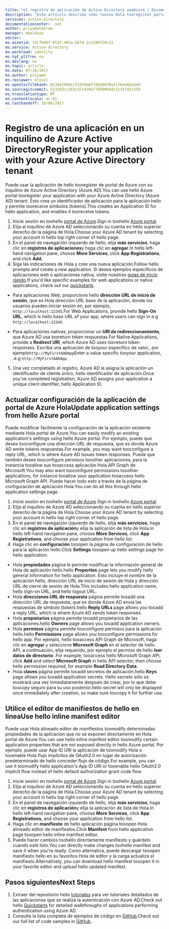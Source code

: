 ```yaml
---
title: "el registro de aplicación de Active Directory aaaAzure | Documentos de Microsoft"
description: "Este artículo describe cómo toouse Hola tooregister portal Azure una aplicación con Azure Active Directory"
services: active-directory
documentationcenter: .net
author: priyamohanram
manager: mbaldwin
editor: 
ms.assetid: 7dc7b89f-653f-405a-b5f4-2c1288720c15
ms.service: active-directory
ms.workload: identity
ms.tgt_pltfrm: na
ms.devlang: na
ms.topic: article
ms.date: 07/20/2017
ms.author: priyamo
ms.reviewer: elisol
ms.openlocfilehash: 0134e299dcc53919a6f789a0878a1cf64a8e244d
ms.sourcegitcommit: 523283cc1b3c37c428e77850964dc1c33742c5f0
ms.translationtype: MT
ms.contentlocale: es-ES
ms.lasthandoff: 10/06/2017
---
```

# <a name="register-your-application-with-your-azure-active-directory-tenant"></a><span data-ttu-id="a4540-103">Registro de una aplicación en un inquilino de Azure Active Directory</span><span class="sxs-lookup"><span data-stu-id="a4540-103">Register your application with your Azure Active Directory tenant</span></span>

<span data-ttu-id="a4540-104">Puede usar la aplicación de hello tooregister de portal de Azure con su inquilino de Azure Active Directory (Azure AD).</span><span class="sxs-lookup"><span data-stu-id="a4540-104">You can use hello Azure portal tooregister your application with your Azure Active Directory (Azure AD) tenant.</span></span> <span data-ttu-id="a4540-105">Esto crea un identificador de aplicación para la aplicación hello y permite tooreceive símbolos (tokens).</span><span class="sxs-lookup"><span data-stu-id="a4540-105">This creates an Application ID for hello application, and enables it tooreceive tokens.</span></span>

1. <span data-ttu-id="a4540-106">Inicie sesión en toohello [portal de Azure](https://portal.azure.com).</span><span class="sxs-lookup"><span data-stu-id="a4540-106">Sign in toohello [Azure portal](https://portal.azure.com).</span></span>
2. <span data-ttu-id="a4540-107">Elija al inquilino de Azure AD seleccionando su cuenta en hello superior derecho de la página de Hola.</span><span class="sxs-lookup"><span data-stu-id="a4540-107">Choose your Azure AD tenant by selecting your account in hello top right corner of hello page.</span></span>
3. <span data-ttu-id="a4540-108">En el panel de navegación izquierdo de hello, elija **más servicios**, haga clic en **registros de aplicaciones**y haga clic en **agregar**.</span><span class="sxs-lookup"><span data-stu-id="a4540-108">In hello left-hand navigation pane, choose **More Services**, click **App Registrations**, and click **Add**.</span></span>
4. <span data-ttu-id="a4540-109">Siga las indicaciones de Hola y cree una nueva aplicación.</span><span class="sxs-lookup"><span data-stu-id="a4540-109">Follow hello prompts and create a new application.</span></span> <span data-ttu-id="a4540-110">Si desea ejemplos específicos de aplicaciones web o aplicaciones nativa, visite nuestras [guías de inicio rápido](active-directory-developers-guide.md).</span><span class="sxs-lookup"><span data-stu-id="a4540-110">If you'd like specific examples for web applications or native applications, check out our [quickstarts](active-directory-developers-guide.md).</span></span>
  * <span data-ttu-id="a4540-111">Para aplicaciones Web, proporcione hello **dirección URL de inicio de sesión**, que es Hola dirección URL base de la aplicación, donde los usuarios pueden iniciar sesión en, por ejemplo, `http://localhost:12345`.</span><span class="sxs-lookup"><span data-stu-id="a4540-111">For Web Applications, provide hello **Sign-On URL**, which is hello base URL of your app, where users can sign in e.g `http://localhost:12345`.</span></span>
<!--TODO: add once App ID URI is configurable: hello **App ID URI** is a unique identifier for your application. hello convention is toouse `https://<tenant-domain>/<app-name>`, e.g. `https://contoso.onmicrosoft.com/my-first-aad-app`-->
  * <span data-ttu-id="a4540-112">Para aplicaciones nativas, proporcionar un **URI de redireccionamiento**, que Azure AD usa tooreturn token respuestas.</span><span class="sxs-lookup"><span data-stu-id="a4540-112">For Native Applications, provide a **Redirect URI**, which Azure AD uses tooreturn token responses.</span></span> <span data-ttu-id="a4540-113">Escriba una aplicación de tooyour específico de valor,. por ejemplo`http://MyFirstAADApp`</span><span class="sxs-lookup"><span data-stu-id="a4540-113">Enter a value specific tooyour application, .e.g `http://MyFirstAADApp`</span></span>
5. <span data-ttu-id="a4540-114">Una vez completado el registro, Azure AD le asigna la aplicación un identificador de cliente único, hello identificador de aplicación.</span><span class="sxs-lookup"><span data-stu-id="a4540-114">Once you've completed registration, Azure AD assigns your application a unique client identifier, hello Application ID.</span></span>

## <a name="update-application-settings-from-hello-azure-portal"></a><span data-ttu-id="a4540-115">Actualizar configuración de la aplicación de portal de Azure Hola</span><span class="sxs-lookup"><span data-stu-id="a4540-115">Update application settings from hello Azure portal</span></span>

<span data-ttu-id="a4540-116">Puede modificar fácilmente la configuración de la aplicación existente mediante Hola portal de Azure.</span><span class="sxs-lookup"><span data-stu-id="a4540-116">You can easily modify an existing application's settings using hello Azure portal.</span></span> <span data-ttu-id="a4540-117">Por ejemplo, puede que desee tooconfigure una dirección URL de respuesta, que es donde Azure AD emite tokens respuestas.</span><span class="sxs-lookup"><span data-stu-id="a4540-117">For example, you may want tooconfigure a reply URL, which is where Azure AD issues token responses.</span></span> <span data-ttu-id="a4540-118">Puede que también desee tooconfigure permisos tooother aplicaciones, para la instancia tooallow sus tooaccess aplicación Hola API Graph de Microsoft.</span><span class="sxs-lookup"><span data-stu-id="a4540-118">You may also want tooconfigure permissions tooother applications, for instance tooallow your application tooaccess hello Microsoft Graph API.</span></span> <span data-ttu-id="a4540-119">Puede hacer todo esto a través de la página de configuración de aplicación Hola.</span><span class="sxs-lookup"><span data-stu-id="a4540-119">You can do all this through hello application settings page.</span></span>

1. <span data-ttu-id="a4540-120">Inicie sesión en toohello [portal de Azure](https://portal.azure.com).</span><span class="sxs-lookup"><span data-stu-id="a4540-120">Sign in toohello [Azure portal](https://portal.azure.com).</span></span>
2. <span data-ttu-id="a4540-121">Elija al inquilino de Azure AD seleccionando su cuenta en hello superior derecho de la página de Hola.</span><span class="sxs-lookup"><span data-stu-id="a4540-121">Choose your Azure AD tenant by selecting your account in hello top right corner of hello page.</span></span>
3. <span data-ttu-id="a4540-122">En el panel de navegación izquierdo de hello, elija **más servicios**, haga clic en **registros de aplicación**y elija la aplicación de lista de Hola.</span><span class="sxs-lookup"><span data-stu-id="a4540-122">In hello left-hand navigation pane, choose **More Services**, click **App Registrations**, and choose your application from hello list.</span></span>
4. <span data-ttu-id="a4540-123">Haga clic en **configuración** tooopen la página de configuración de hello para la aplicación hello.</span><span class="sxs-lookup"><span data-stu-id="a4540-123">Click **Settings** tooopen up hello settings page for hello application.</span></span>
  * <span data-ttu-id="a4540-124">Hola **propiedades** página le permite modificar la información general de Hola de aplicación hello.</span><span class="sxs-lookup"><span data-stu-id="a4540-124">hello **Properties** page lets you modify hello general information for hello application.</span></span> <span data-ttu-id="a4540-125">Esto incluye el nombre de la aplicación hello, dirección URL de inicio de sesión de Hola y dirección URL de cierre de sesión de Hola.</span><span class="sxs-lookup"><span data-stu-id="a4540-125">This includes hello application name, hello sign-on URL, and hello logout URL.</span></span>
  * <span data-ttu-id="a4540-126">Hola **direcciones URL de respuesta** página permite tooadd una dirección URL de respuesta, que es donde Azure AD envía las respuestas de símbolo (token).</span><span class="sxs-lookup"><span data-stu-id="a4540-126">hello **Reply URLs** page allows you tooadd a reply URL, which is where Azure AD sends token responses.</span></span>
  * <span data-ttu-id="a4540-127">Hola **propietarios** página permite tooadd propietarios de las aplicaciones.</span><span class="sxs-lookup"><span data-stu-id="a4540-127">hello **Owners** page allows you tooadd application owners.</span></span>
  * <span data-ttu-id="a4540-128">Hola **permisos** página permite tooconfigure permisos para la aplicación hello.</span><span class="sxs-lookup"><span data-stu-id="a4540-128">hello **Permissions** page allows you tooconfigure permissions for hello app.</span></span> <span data-ttu-id="a4540-129">Por ejemplo, hello tooaccess API Graph de Microsoft, haga clic en **agregar** y seleccione **Microsoft Graph** en el selector de hello API, a continuación, elija requerido, por ejemplo el permiso de hello **leer datos de directorio** .</span><span class="sxs-lookup"><span data-stu-id="a4540-129">For example, tooaccess hello Microsoft Graph API, click **Add** and select **Microsoft Graph** in hello API selector, then choose hello permission required, for example **Read Directory Data**.</span></span>
  * <span data-ttu-id="a4540-130">Hola **claves** página permite tooadd secretos de aplicación.</span><span class="sxs-lookup"><span data-stu-id="a4540-130">hello **Keys** page allows you tooadd application secrets.</span></span> <span data-ttu-id="a4540-131">Hello secreto sólo se mostrará una vez inmediatamente después de crear, por lo que debe toocopy seguro para su uso posterior.</span><span class="sxs-lookup"><span data-stu-id="a4540-131">hello secret will only be displayed once immediately after creation, so make sure toocopy it for further use.</span></span>

## <a name="use-hello-inline-manifest-editor"></a><span data-ttu-id="a4540-132">Utilice el editor de manifiestos de hello en línea</span><span class="sxs-lookup"><span data-stu-id="a4540-132">Use hello inline manifest editor</span></span>

<span data-ttu-id="a4540-133">Puede usar Hola alineado editor de manifiestos toomodify determinadas propiedades de la aplicación que no se exponen directamente en Hola portal de Azure.</span><span class="sxs-lookup"><span data-stu-id="a4540-133">You can use hello inline manifest editor toomodify certain application properties that are not exposed directly in hello Azure portal.</span></span> <span data-ttu-id="a4540-134">Por ejemplo, puede usar App ID URI la aplicación de toomodify Hola o tooenable Hola flujo implícitos de OAuth2.0 en lugar de autorización predeterminado de hello conceder flujo de código.</span><span class="sxs-lookup"><span data-stu-id="a4540-134">For example, you can use it toomodify hello application's App ID URI or tooenable hello OAuth2.0 implicit flow instead of hello default authorization grant code flow.</span></span>

1. <span data-ttu-id="a4540-135">Inicie sesión en toohello [portal de Azure](https://portal.azure.com).</span><span class="sxs-lookup"><span data-stu-id="a4540-135">Sign in toohello [Azure portal](https://portal.azure.com).</span></span>
2. <span data-ttu-id="a4540-136">Elija al inquilino de Azure AD seleccionando su cuenta en hello superior derecho de la página de Hola.</span><span class="sxs-lookup"><span data-stu-id="a4540-136">Choose your Azure AD tenant by selecting your account in hello top right corner of hello page.</span></span>
3. <span data-ttu-id="a4540-137">En el panel de navegación izquierdo de hello, elija **más servicios**, haga clic en **registros de aplicación**y elija la aplicación de lista de Hola.</span><span class="sxs-lookup"><span data-stu-id="a4540-137">In hello left-hand navigation pane, choose **More Services**, click **App Registrations**, and choose your application from hello list.</span></span>
4. <span data-ttu-id="a4540-138">Haga clic en **manifiesto** de hello aplicación página tooopen Hola alineado editor de manifiestos.</span><span class="sxs-lookup"><span data-stu-id="a4540-138">Click **Manifest** from hello application page tooopen hello inline manifest editor.</span></span>
5. <span data-ttu-id="a4540-139">Puede hacer cambios toohello directamente manifiesto y guárdelo cuando esté listo.</span><span class="sxs-lookup"><span data-stu-id="a4540-139">You can directly make changes toohello manifest and save it when you're ready.</span></span> <span data-ttu-id="a4540-140">Como alternativa, puede descargar tooopen manifiesto hello en su favoritos Hola de editor y la carga actualiza el manifiesto.</span><span class="sxs-lookup"><span data-stu-id="a4540-140">Alternatively, you can download hello manifest tooopen it in your favorite editor and upload hello updated manifest.</span></span>

## <a name="next-steps"></a><span data-ttu-id="a4540-141">Pasos siguientes</span><span class="sxs-lookup"><span data-stu-id="a4540-141">Next Steps</span></span>

1. <span data-ttu-id="a4540-142">Extraer del repositorio hello [tutoriales](active-directory-developers-guide.md) para ver tutoriales detallados de las aplicaciones que se realiza la autenticación con Azure AD.</span><span class="sxs-lookup"><span data-stu-id="a4540-142">Check out hello [Quickstarts](active-directory-developers-guide.md) for detailed walkthroughs of applications performing authentication using Azure AD.</span></span>
2. <span data-ttu-id="a4540-143">Consulte la lista completa de ejemplos de código en [GitHub](https://github.com/azure-samples).</span><span class="sxs-lookup"><span data-stu-id="a4540-143">Check out our full list of code samples in [GitHub](https://github.com/azure-samples).</span></span>
